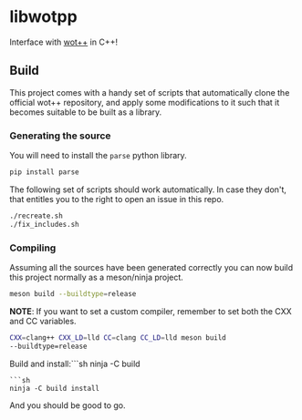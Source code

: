 # libwotpp
Interface with [wot++](https://github.com/Jackojc/wotpp) in C++!
## Build
This project comes with a handy set of scripts that automatically
clone the official wot++ repository, and apply some modifications to
it such that it becomes suitable to be built as a library.
### Generating the source
You will need to install the `parse` python library.
```sh
pip install parse
```
The following set of scripts should work automatically. In case
they don't, that entitles you to the right to open an issue in this
repo.
```sh
./recreate.sh
./fix_includes.sh
```
### Compiling
Assuming all the sources have been generated correctly you can now
build this project normally as a meson/ninja project.
```sh
meson build --buildtype=release
```
**NOTE**: If you want to set a custom compiler, remember to set
both the CXX and CC variables.
```sh
CXX=clang++ CXX_LD=lld CC=clang CC_LD=lld meson build
--buildtype=release
```
Build and install:```sh
ninja -C build
```
```sh
ninja -C build install
```
And you should be good to go.
